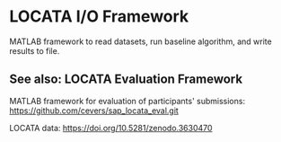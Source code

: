 # LOCATA I/O Framework

MATLAB framework to read datasets, run baseline algorithm, and write results to file.

## See also: LOCATA Evaluation Framework

MATLAB framework for evaluation of participants' submissions:
https://github.com/cevers/sap_locata_eval.git

LOCATA data:
https://doi.org/10.5281/zenodo.3630470
